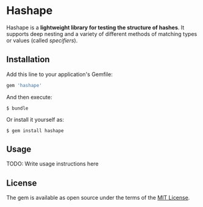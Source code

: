 # Hashape

Hashape is a **lightweight library for testing the structure of hashes**. It
supports deep nesting and a variety of different methods of matching types or
values (called _specifiers_).

## Installation

Add this line to your application's Gemfile:

```ruby
gem 'hashape'
```

And then execute:

    $ bundle

Or install it yourself as:

    $ gem install hashape

## Usage

TODO: Write usage instructions here

## License

The gem is available as open source under the terms of the [MIT License](https://opensource.org/licenses/MIT).